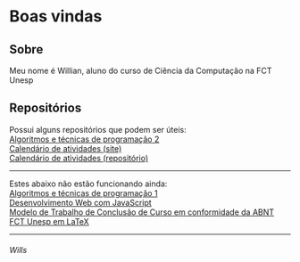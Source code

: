 # Boas vindas

## Sobre

Meu nome é Willian, aluno do curso de Ciência da Computação na FCT Unesp

## Repositórios

Possui alguns repositórios que podem ser úteis:  
[Algoritmos e técnicas de programação 2](https://github.com/willshobwish/ATP-2)  
[Calendário de atividades (site)](https://willshobwish.github.io/calendario/)  
[Calendário de atividades (repositório)](https://github.com/willshobwish/calendario)  

----------

Estes abaixo não estão funcionando ainda:  
[Algoritmos e técnicas de programação 1](https://github.com/willshobwish/ATP-1)  
[Desenvolvimento Web com JavaScript](https://github.com/willshobwish/desenvolvimento-web-js)  
[Modelo de Trabalho de Conclusão de Curso em conformidade da ABNT FCT Unesp em LaTeX](https://github.com/willshobwish/tcc-modelo-fct-unesp-latex)

----------

###### Wills